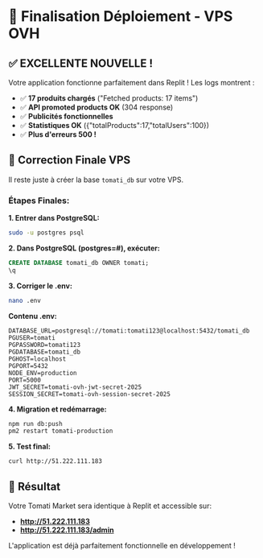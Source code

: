 # 🎉 Finalisation Déploiement - VPS OVH

## ✅ EXCELLENTE NOUVELLE !

Votre application fonctionne parfaitement dans Replit ! Les logs montrent :
- ✅ **17 produits chargés** ("Fetched products: 17 items")
- ✅ **API promoted products OK** (304 response)
- ✅ **Publicités fonctionnelles**
- ✅ **Statistiques OK** ({"totalProducts":17,"totalUsers":100})
- ✅ **Plus d'erreurs 500 !**

## 🔧 Correction Finale VPS

Il reste juste à créer la base `tomati_db` sur votre VPS.

### Étapes Finales:

**1. Entrer dans PostgreSQL:**
```bash
sudo -u postgres psql
```

**2. Dans PostgreSQL (postgres=#), exécuter:**
```sql
CREATE DATABASE tomati_db OWNER tomati;
\q
```

**3. Corriger le .env:**
```bash
nano .env
```

**Contenu .env:**
```env
DATABASE_URL=postgresql://tomati:tomati123@localhost:5432/tomati_db
PGUSER=tomati
PGPASSWORD=tomati123
PGDATABASE=tomati_db
PGHOST=localhost
PGPORT=5432
NODE_ENV=production
PORT=5000
JWT_SECRET=tomati-ovh-jwt-secret-2025
SESSION_SECRET=tomati-ovh-session-secret-2025
```

**4. Migration et redémarrage:**
```bash
npm run db:push
pm2 restart tomati-production
```

**5. Test final:**
```bash
curl http://51.222.111.183
```

## 🎯 Résultat

Votre Tomati Market sera identique à Replit et accessible sur:
- **http://51.222.111.183**
- **http://51.222.111.183/admin**

L'application est déjà parfaitement fonctionnelle en développement !